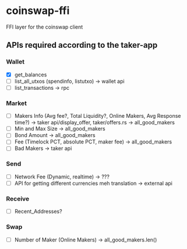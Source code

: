 # coinswap-ffi
FFI layer for the coinswap client

## APIs required according to the taker-app

### Wallet
- [x] get_balances
- [ ] list_all_utxos (spendinfo, listutxo) -> wallet api
- [ ] list_transactions -> rpc

### Market
- [ ] Makers Info (Avg fee?, Total Liquidity?, Online Makers, Avg Response time?) -> taker api/display_offer, taker/offers.rs -> all_good_makers
- [ ] Min and Max Size -> all_good_makers
- [ ] Bond Amount -> all_good_makers
- [ ] Fee (Timelock PCT, absolute PCT, maker fee) -> all_good_makers
- [ ] Bad Makers -> taker api

### Send
- [ ] Network Fee (Dynamic, realtime) -> ???
- [ ] API for getting different currencies meh translation -> external api

### Receive
- [ ] Recent_Addresses?

### Swap
- [ ] Number of Maker (Online Makers) -> all_good_makers.len()